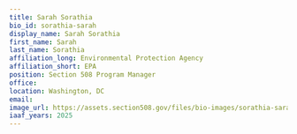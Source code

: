 ```yaml
---
title: Sarah Sorathia
bio_id: sorathia-sarah
display_name: Sarah Sorathia
first_name: Sarah
last_name: Sorathia
affiliation_long: Environmental Protection Agency
affiliation_short: EPA
position: Section 508 Program Manager
office: 
location: Washington, DC
email: 
image_url: https://assets.section508.gov/files/bio-images/sorathia-sarah.png
iaaf_years: 2025
---
```

